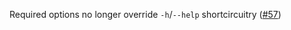 Required options no longer override `-h`/`--help` shortcircuitry ([#57](https://github.com/iffy/nim-argparse/issues/57))

